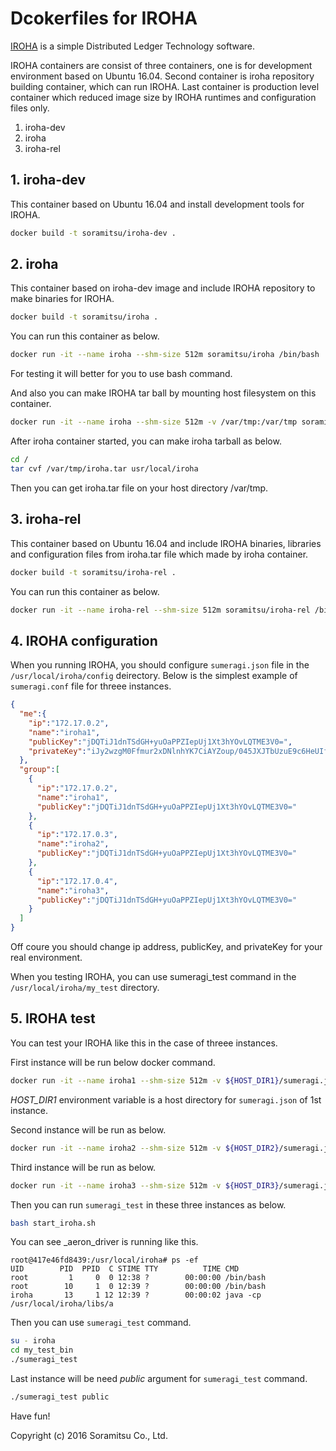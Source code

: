 # Dcokerfiles for IROHA

[IROHA](http://iroha.tech/) is a simple Distributed Ledger Technology software.

IROHA containers are consist of three containers, one is for development environment based on Ubuntu 16.04. Second container is iroha repository building container, which can run IROHA. Last container is production level container  which reduced image size by IROHA runtimes and configuration files only.

1. iroha-dev
1. iroha
1. iroha-rel

## 1. iroha-dev

This container based on Ubuntu 16.04 and install development tools for IROHA.

``` bash
docker build -t soramitsu/iroha-dev .
```

## 2. iroha

This container based on iroha-dev image and include IROHA repository to make binaries for IROHA.

``` bash
docker build -t soramitsu/iroha .
```

You can run this container as below.

``` bash
docker run -it --name iroha --shm-size 512m soramitsu/iroha /bin/bash
```

For testing it will better for you to use bash command.

And also you can make IROHA tar ball by mounting host filesystem on this container.

``` bash
docker run -it --name iroha --shm-size 512m -v /var/tmp:/var/tmp soramitsu/iroha /bin/bash
```

After iroha container started, you can make iroha tarball as below.

``` bash
cd /
tar cvf /var/tmp/iroha.tar usr/local/iroha
``` 

Then you can get iroha.tar file on your host directory /var/tmp.

## 3. iroha-rel

This container based on Ubuntu 16.04 and include IROHA binaries, libraries and configuration files from iroha.tar file which made by iroha container.

``` bash
docker build -t soramitsu/iroha-rel .
```

You can run this container as below.

``` bash
docker run -it --name iroha-rel --shm-size 512m soramitsu/iroha-rel /bin/bash
```

## 4. IROHA configuration

When you running IROHA,  you should configure `sumeragi.json` file in the `/usr/local/iroha/config` deirectory. Below is the simplest example of `sumeragi.conf` file for threee instances.

``` json:sumeragi.json
{
  "me":{
    "ip":"172.17.0.2",
    "name":"iroha1",
    "publicKey":"jDQTiJ1dnTSdGH+yuOaPPZIepUj1Xt3hYOvLQTME3V0=",
    "privateKey":"iJy2wzgM0Ffmur2xDNlnhYK7CiAYZoup/045JXJTbUzuE9c6HeUIf7hoqtppEsZQncC1EEw+gGhboLcbMNKadw=="
  },
  "group":[
    {
      "ip":"172.17.0.2",
      "name":"iroha1",
      "publicKey":"jDQTiJ1dnTSdGH+yuOaPPZIepUj1Xt3hYOvLQTME3V0="
    },
    {
      "ip":"172.17.0.3",
      "name":"iroha2",
      "publicKey":"jDQTiJ1dnTSdGH+yuOaPPZIepUj1Xt3hYOvLQTME3V0="
    },
    {
      "ip":"172.17.0.4",
      "name":"iroha3",
      "publicKey":"jDQTiJ1dnTSdGH+yuOaPPZIepUj1Xt3hYOvLQTME3V0="
    }
  ]
}
```
 Off coure you should change ip address, publicKey, and privateKey for your real environment.

When you testing IROHA, you can use sumeragi_test command in the `/usr/local/iroha/my_test` directory. 

## 5. IROHA test

You can test your IROHA like this in the case of threee instances.

First instance will be run below docker command.

``` bash
docker run -it --name iroha1 --shm-size 512m -v ${HOST_DIR1}/sumeragi.json:/usr/local/iroha/config soramitsu/iroha-rel /bin/bash
```
_HOST_DIR1_ environment variable is a host directory for `sumeragi.json` of 1st instance.

Second instance will be run as below.

``` bash
docker run -it --name iroha2 --shm-size 512m -v ${HOST_DIR2}/sumeragi.json:/usr/local/iroha/config soramitsu/iroha-rel /bin/bash
```

Third instance will be run as below.

``` bash
docker run -it --name iroha3 --shm-size 512m -v ${HOST_DIR3}/sumeragi.json:/usr/local/iroha/config soramitsu/iroha-rel /bin/bash
```
Then you can run `sumeragi_test` in these three instances as below.

``` bash
bash start_iroha.sh
```

You can see _aeron_driver is running like this.

```
root@417e46fd8439:/usr/local/iroha# ps -ef
UID        PID  PPID  C STIME TTY          TIME CMD
root         1     0  0 12:38 ?        00:00:00 /bin/bash
root        10     1  0 12:39 ?        00:00:00 /bin/bash
iroha       13     1 12 12:39 ?        00:00:02 java -cp /usr/local/iroha/libs/a
```

Then you can use `sumeragi_test` command.

``` bash
su - iroha
cd my_test_bin
./sumeragi_test
```

Last instance will be need _public_ argument for `sumeragi_test` command.

``` bash
./sumeragi_test public
```

Have fun!

Copyright (c) 2016 Soramitsu Co., Ltd.
